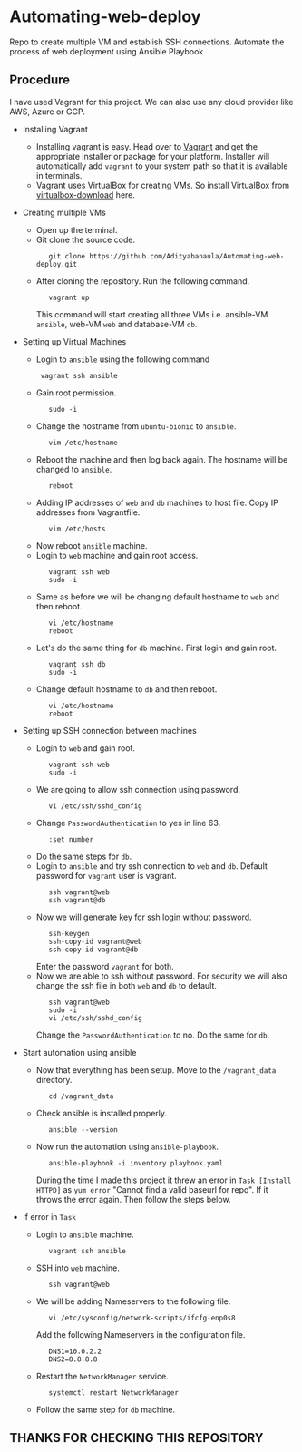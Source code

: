 # Automating-web-deploy
Repo to create multiple VM and establish SSH connections. Automate the process of web deployment using Ansible Playbook
## Procedure ##

I have used Vagrant for this project. We can also use any cloud provider like AWS, Azure or GCP.

* Installing Vagrant
    * Installing vagrant is easy. Head over to [Vagrant](https://www.vagrantup.com/downloads) and get the appropriate installer or package for your platform.
      Installer will automatically add `vagrant` to your system path so that it is available in terminals.
    * Vagrant uses VirtualBox for creating VMs. So install VirtualBox from [virtualbox-download](https://www.virtualbox.org/wiki/Downloads) here.

* Creating multiple VMs
    * Open up the terminal.
    * Git clone the source code.
        ```
           git clone https://github.com/Adityabanaula/Automating-web-deploy.git
        ```
    * After cloning the repository. Run the following command.
        ```
           vagrant up
        ```
      This command will start creating all three VMs i.e. ansible-VM `ansible`, web-VM `web` and database-VM `db`.
    
* Setting up Virtual Machines
    
    * Login to `ansible` using the following command
        ```
	     vagrant ssh ansible
        ```
    * Gain root permission.
        ```
           sudo -i
        ```
    * Change the hostname from `ubuntu-bionic` to `ansible`.
        ```
           vim /etc/hostname
        ```
    * Reboot the machine and then log back again. The hostname will be changed to `ansible`.
        ```
           reboot
        ```
    * Adding IP addresses of `web` and `db` machines to host file. Copy IP addresses from Vagrantfile.
        ```
           vim /etc/hosts
        ```
    * Now reboot `ansible` machine.
    * Login to `web` machine and gain root access.
        ```
           vagrant ssh web
           sudo -i
        ```
    * Same as before we will be changing default hostname to `web` and then reboot.
        ```
           vi /etc/hostname
           reboot
       ```
    * Let's do the same thing for `db` machine. First login and gain root.
       ``` 
          vagrant ssh db
          sudo -i
       ```
    * Change default hostname to `db` and then reboot.
       ```
          vi /etc/hostname
          reboot
       ```

* Setting up SSH connection between machines
    
    * Login to `web` and gain root.
       ```
          vagrant ssh web
          sudo -i
       ```
    * We are going to allow ssh connection using password.
       ```
          vi /etc/ssh/sshd_config
       ```
    * Change `PasswordAuthentication` to yes in line 63.
       ```
          :set number
       ```
    * Do the same steps for `db`.
    * Login to `ansible` and try ssh connection to `web` and `db`. Default password for `vagrant` user is vagrant.
       ```
          ssh vagrant@web
          ssh vagrant@db
       ```
    * Now we will generate key for ssh login without password.
       ```
          ssh-keygen
          ssh-copy-id vagrant@web
          ssh-copy-id vagrant@db
       ```
      Enter the password `vagrant` for both.
    * Now we are able to ssh without password. For security we will also change the ssh file in both `web` and `db` to default.
       ```
          ssh vagrant@web
          sudo -i
          vi /etc/ssh/sshd_config
       ```
      Change the `PasswordAuthentication` to no. Do the same for `db`.
     
* Start automation using ansible
    * Now that everything has been setup. Move to the `/vagrant_data` directory.
       ```
          cd /vagrant_data
       ```
    * Check ansible is installed properly.
       ```
          ansible --version
       ```
    * Now run the automation using `ansible-playbook`.
       ```
          ansible-playbook -i inventory playbook.yaml
       ```
      During the time I made this project it threw an error in `Task [Install HTTPD]` as `yum error` "Cannot find a valid baseurl for repo". If it throws the error again. Then follow the steps below.

* If error in `Task`
      
    * Login to `ansible` machine.
       ```
          vagrant ssh ansible
       ```
    * SSH into `web` machine.
       ```
          ssh vagrant@web
       ```
    * We will be adding Nameservers to the following file.
       ```
          vi /etc/sysconfig/network-scripts/ifcfg-enp0s8
       ```
      Add the following Nameservers in the configuration file.
       ```
          DNS1=10.0.2.2
          DNS2=8.8.8.8
       ```
    * Restart the `NetworkManager` service.
       ```
          systemctl restart NetworkManager
       ```
    * Follow the same step for `db` machine.


## THANKS FOR CHECKING THIS REPOSITORY ##
